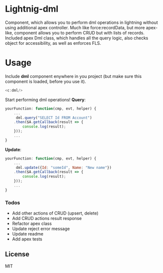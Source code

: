 # Lightnig-dml
Component, which allows you to perform dml operations in lightning without using additional apex controller. Much like force:recordData, but more apex-like, component allows you to perform CRUD but with lists of records.
Included apex Dml class, which handles all the query logic, also checks object for accessibility, as well as enforces FLS.

# Usage
Include __dml__ component enywhere in you project (but make sure this component is loaded, before you use it).
```js
<c:dml/>
```
Start performing dml operations!
__Query__:
```js
yourFunction: function(cmp, evt, helper) {
    ...
     dml.query("SELECT Id FROM Account")
    .then($A.getCallback(result => {
        console.log(result);
    }));
    ...
}
```

__Update__:
```js
yourFunction: function(cmp, evt, helper) {
    ...
     dml.update({Id: "someId", Name: "New name"})
    .then($A.getCallback(result => {
        console.log(result);
    }));
    ...
}
```

### Todos

 - Add other actions of CRUD (upsert, delete)
 - Add CRUD actions result response
 - Refactor apex class
 - Update reject error message
 - Update readme
 - Add apex tests

License
----

MIT
